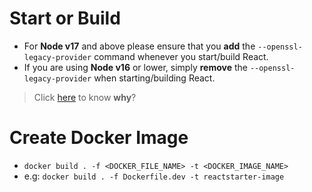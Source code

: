 # Start or Build
  - For **Node v17** and above please ensure that you **add** the `--openssl-legacy-provider` command whenever you start/build React.
  - If you are using **Node v16** or lower, simply **remove** the `--openssl-legacy-provider` when starting/building React.
  > Click [here](https://github.com/webpack/webpack/issues/14532#issuecomment-947807590) to know **why**?
# Create Docker Image
  - `docker build . -f <DOCKER_FILE_NAME> -t <DOCKER_IMAGE_NAME>`
  - e.g: `docker build . -f Dockerfile.dev -t reactstarter-image`